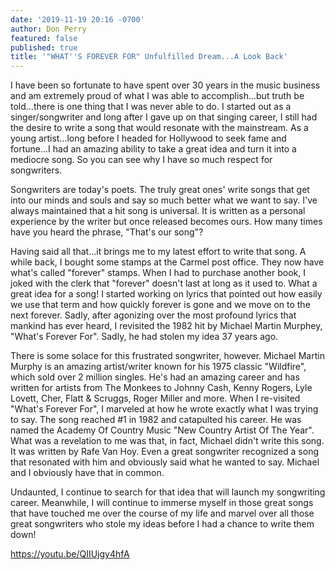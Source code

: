 ```yaml
---
date: '2019-11-19 20:16 -0700'
author: Don Perry
featured: false
published: true
title: '"WHAT''S FOREVER FOR" Unfulfilled Dream...A Look Back'
---
```

I have been so fortunate to have spent over 30 years in the music business and am extremely proud of what I was able to accomplish...but truth be told...there is one thing that I was never able to do.  I started out as a singer/songwriter and long after I gave up on that singing career, I still had the desire to write a song that would resonate with the mainstream.  As a young artist...long before I headed for Hollywood to seek fame and fortune...I had an amazing ability to take a great idea and turn it into a mediocre song.  So you can see why I have so much respect for songwriters.

Songwriters are today's poets.  The truly great ones' write songs that get into our minds and souls and say so much better what we want to say.  I've always maintained that a hit song is universal.  It is written as a personal experience by the writer but once released becomes ours.  How many times have you heard the phrase, "That's our song"?

Having said all that...it brings me to my latest effort to write that song.  A while back, I bought some stamps at the Carmel post office.  They now have what's called "forever" stamps.  When I had to purchase another book, I joked with the clerk that "forever" doesn't last at long as it used to.  What a great idea for a song!  I started working on lyrics that pointed out how easily we use that term and how quickly forever is gone and we move on to the next forever.  Sadly, after agonizing over the most profound lyrics that mankind has ever heard, I revisited the 1982 hit by Michael Martin Murphey, "What's Forever For".  Sadly, he had stolen my idea 37 years ago.

There is some solace for this frustrated songwriter, however.  Michael Martin Murphy is an amazing artist/writer known for his 1975 classic "Wildfire", which sold over 2 million singles.  He's had an amazing career and has written for artists from The Monkees to Johnny Cash, Kenny Rogers, Lyle Lovett, Cher, Flatt & Scruggs, Roger Miller and more.  When I re-visited "What's Forever For", I marveled at how he wrote exactly what I was trying to say.  The song reached #1 in 1982 and catapulted his career.  He was named the Academy Of Country Music "New Country Artist Of The Year".  What was a revelation to me was that, in fact, Michael didn't write this song.  It was written by Rafe Van Hoy.  Even a great songwriter recognized a song that resonated with him and obviously said what he wanted to say.  Michael and I obviously have that in common.

Undaunted, I continue to search for that idea that will launch my songwriting career.  Meanwhile, I will continue to immerse myself in those great songs that have touched me over the course of my life and marvel over all those great songwriters who stole my ideas before I had a chance to write them down!

https://youtu.be/QIIUjgy4hfA

